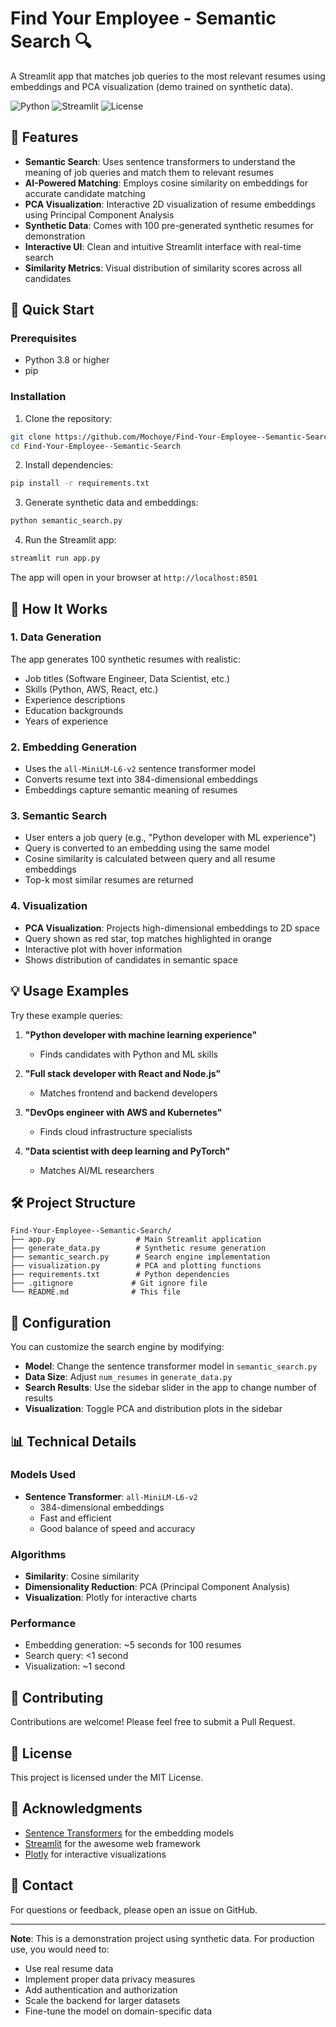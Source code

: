 # Find Your Employee - Semantic Search 🔍

A Streamlit app that matches job queries to the most relevant resumes using embeddings and PCA visualization (demo trained on synthetic data).

![Python](https://img.shields.io/badge/Python-3.8+-blue.svg)
![Streamlit](https://img.shields.io/badge/Streamlit-1.28.0-red.svg)
![License](https://img.shields.io/badge/License-MIT-green.svg)

## 🌟 Features

- **Semantic Search**: Uses sentence transformers to understand the meaning of job queries and match them to relevant resumes
- **AI-Powered Matching**: Employs cosine similarity on embeddings for accurate candidate matching
- **PCA Visualization**: Interactive 2D visualization of resume embeddings using Principal Component Analysis
- **Synthetic Data**: Comes with 100 pre-generated synthetic resumes for demonstration
- **Interactive UI**: Clean and intuitive Streamlit interface with real-time search
- **Similarity Metrics**: Visual distribution of similarity scores across all candidates

## 🚀 Quick Start

### Prerequisites

- Python 3.8 or higher
- pip

### Installation

1. Clone the repository:
```bash
git clone https://github.com/Mochoye/Find-Your-Employee--Semantic-Search.git
cd Find-Your-Employee--Semantic-Search
```

2. Install dependencies:
```bash
pip install -r requirements.txt
```

3. Generate synthetic data and embeddings:
```bash
python semantic_search.py
```

4. Run the Streamlit app:
```bash
streamlit run app.py
```

The app will open in your browser at `http://localhost:8501`

## 📖 How It Works

### 1. Data Generation
The app generates 100 synthetic resumes with realistic:
- Job titles (Software Engineer, Data Scientist, etc.)
- Skills (Python, AWS, React, etc.)
- Experience descriptions
- Education backgrounds
- Years of experience

### 2. Embedding Generation
- Uses the `all-MiniLM-L6-v2` sentence transformer model
- Converts resume text into 384-dimensional embeddings
- Embeddings capture semantic meaning of resumes

### 3. Semantic Search
- User enters a job query (e.g., "Python developer with ML experience")
- Query is converted to an embedding using the same model
- Cosine similarity is calculated between query and all resume embeddings
- Top-k most similar resumes are returned

### 4. Visualization
- **PCA Visualization**: Projects high-dimensional embeddings to 2D space
- Query shown as red star, top matches highlighted in orange
- Interactive plot with hover information
- Shows distribution of candidates in semantic space

## 💡 Usage Examples

Try these example queries:

1. **"Python developer with machine learning experience"**
   - Finds candidates with Python and ML skills

2. **"Full stack developer with React and Node.js"**
   - Matches frontend and backend developers

3. **"DevOps engineer with AWS and Kubernetes"**
   - Finds cloud infrastructure specialists

4. **"Data scientist with deep learning and PyTorch"**
   - Matches AI/ML researchers

## 🛠️ Project Structure

```
Find-Your-Employee--Semantic-Search/
├── app.py                  # Main Streamlit application
├── generate_data.py        # Synthetic resume generation
├── semantic_search.py      # Search engine implementation
├── visualization.py        # PCA and plotting functions
├── requirements.txt        # Python dependencies
├── .gitignore             # Git ignore file
└── README.md              # This file
```

## 🔧 Configuration

You can customize the search engine by modifying:

- **Model**: Change the sentence transformer model in `semantic_search.py`
- **Data Size**: Adjust `num_resumes` in `generate_data.py`
- **Search Results**: Use the sidebar slider in the app to change number of results
- **Visualization**: Toggle PCA and distribution plots in the sidebar

## 📊 Technical Details

### Models Used
- **Sentence Transformer**: `all-MiniLM-L6-v2`
  - 384-dimensional embeddings
  - Fast and efficient
  - Good balance of speed and accuracy

### Algorithms
- **Similarity**: Cosine similarity
- **Dimensionality Reduction**: PCA (Principal Component Analysis)
- **Visualization**: Plotly for interactive charts

### Performance
- Embedding generation: ~5 seconds for 100 resumes
- Search query: <1 second
- Visualization: ~1 second

## 🤝 Contributing

Contributions are welcome! Please feel free to submit a Pull Request.

## 📝 License

This project is licensed under the MIT License.

## 🙏 Acknowledgments

- [Sentence Transformers](https://www.sbert.net/) for the embedding models
- [Streamlit](https://streamlit.io/) for the awesome web framework
- [Plotly](https://plotly.com/) for interactive visualizations

## 📧 Contact

For questions or feedback, please open an issue on GitHub.

---

**Note**: This is a demonstration project using synthetic data. For production use, you would need to:
- Use real resume data
- Implement proper data privacy measures
- Add authentication and authorization
- Scale the backend for larger datasets
- Fine-tune the model on domain-specific data
